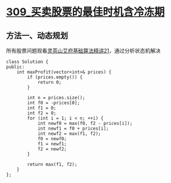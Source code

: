 # [309_买卖股票的最佳时机含冷冻期](https://leetcode.cn/problems/best-time-to-buy-and-sell-stock-with-cooldown/?envType=daily-question&envId=2023-10-06)
## 方法一、动态规划
所有股票问题观看[灵茶山艾府基础算法精讲21](https://www.bilibili.com/video/BV1ho4y1W7QK/)，通过分析状态机解决

```
class Solution {
public:
    int maxProfit(vector<int>& prices) {
        if (prices.empty()) {
            return 0;
        }

        int n = prices.size();
        int f0 = -prices[0];
        int f1 = 0;
        int f2 = 0;
        for (int i = 1; i < n; ++i) {
            int newf0 = max(f0, f2 - prices[i]);
            int newf1 = f0 + prices[i];
            int newf2 = max(f1, f2);
            f0 = newf0;
            f1 = newf1;
            f2 = newf2;
        }

        return max(f1, f2);
    }
};
```
